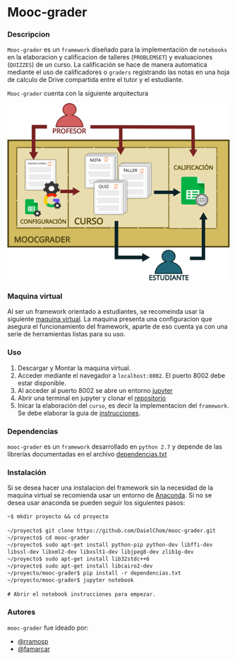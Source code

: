 # Mooc-grader

### Descripcion
`Mooc-grader` es un `framework` diseñado para la implementación de `notebooks` en la elaboracion y calificacion de talleres (`PROBLEMSET`) y evaluaciones (`QUIZZES`) de un curso. La calificación se hace de manera automatica mediante el uso de calificadores o `graders` registrando las notas en una hoja de calculo de Drive compartida entre el tutor y el estudiante.

`Mooc-grader` cuenta con la siguiente arquitectura

![arquitectura](./img/arquitectura_moocgrader.svg)

### Maquina virtual
Al ser un framework orientado a estudiantes, se recomeinda usar la siguiente [maquina virtual](). La maquina presenta una configuracion que asegura el funcionamiento del framework, aparte de eso cuenta ya con una serie de herramientas listas para su uso.

### Uso
1. Descargar y Montar la maquina virtual.
2. Acceder mediante el navegador a `localhost:8002`. El puerto 8002 debe estar disponible.
3. Al acceder al puerto 8002 se abre un entorno [jupyter](http://jupyter.org/)
4. Abrir una terminal en jupyter y clonar el [repositorio](https://github.com/DaielChom/mooc-grader)
4. Inicar la elaboración del `curso`, es decir la implementacion del `framework`. Se debe elaborar la guia de [instrucciones](./instrucciones.ipynb).

### Dependencias
`mooc-grader` es un `framework` desarrollado en `python 2.7` y depende de las librerías documentadas en el archivo [dependencias.txt](./dependencias.txt)

### Instalación
Si se desea hacer una instalacion del framework sin la necesidad de la maquina virtual se recomienda usar un entorno de [Anaconda](https://anaconda.org/). Si no se desea usar anaconda se pueden seguir los siguientes pasos:

	~$ mkdir proyecto && cd proyecto

	~/proyecto$ git clone https://github.com/DaielChom/mooc-grader.git  
	~/proyecto$ cd mooc-grader
	~/proyecto$ sudo apt-get install python-pip python-dev libffi-dev libssl-dev libxml2-dev libxslt1-dev libjpeg8-dev zlib1g-dev
	~/proyecto$ sudo apt-get install lib32stdc++6
	~/proyecto$ sudo apt-get install libcairo2-dev
	~/proyecto/mooc-grader$ pip install -r dependencias.txt
	~/proyecto/mooc-grader$ jupyter notebook

	# Abrir el notebook instrucciones para empezar.

### Autores
`mooc-grader` fue ideado por:
* [@rramosp](https://sites.google.com/site/rulixrp/)
* [@famarcar](https://sites.google.com/site/fmartinezc21/)

